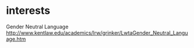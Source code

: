 # interests

Gender Neutral Language &nbsp; http://www.kentlaw.edu/academics/lrw/grinker/LwtaGender_Neutral_Language.htm
